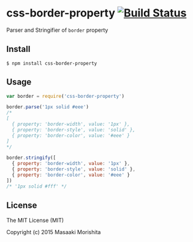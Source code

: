 # css-border-property [![Build Status](https://travis-ci.org/morishitter/css-border-property.svg)](https://travis-ci.org/morishitter/css-border-property)

Parser and Stringifier of `border` property

## Install

```shell
$ npm install css-border-property
```

## Usage

```js
var border = require('css-border-property')

border.parse('1px solid #eee')
/*
[
  { property: 'border-width', value: '1px' },
  { property: 'border-style', value: 'solid' },
  { property: 'border-color', value: '#eee' }
]
*/

border.stringify([
  { property: 'border-width', value: '1px' },
  { property: 'border-style', value: 'solid' },
  { property: 'border-color', value: '#eee' }
])
/* '1px solid #fff' */
```

## License

The MIT License (MIT)

Copyright (c) 2015 Masaaki Morishita
